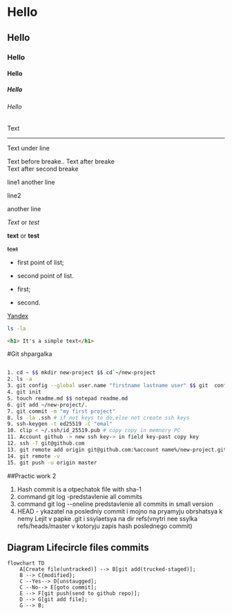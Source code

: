 # Hello
## Hello
### Hello
#### Hello
##### Hello
###### Hello

Text 

---

Text under line

Text before breake..
Text after breake <br>
Text after second breake

line1
another line

line2

another line

*Text* or _test_

**text** or __test__

~~text~~

* first point of list;

* second point of list.

- first;

- second.

[Yandex](http://www.ya.ru "Ya am Yandex!")

```bash
ls -la
```
```html
<h1> It's a simple text</h1>
```
#Git shpargalka
```Bash

1. cd ~ $$ mkdir new-project $$ cd`~/new-project
2. ls -a
3. git config --global user.name "firstname lastname user" $$ git  config --global user.email "email" $$ cat ~/.gitconfig
4. git init
5. touch readme.md $$ notepad readme.md
6. git add ~/new-project/.
7. git commit -m "my first project"
8. ls -la .ssh # if not keys to do,else not create ssh keys
9. ssh-keygen -t ed25519 -C "emal"
10. clip < ~/.ssh/id_25519.pub # copy copy in memnory PC
11. Account github -> new ssh key-> in field key-past copy key
12. ssh -T git@github.com
13. git remote add origin git@github.com:%account name%/new-project.git
14. git remote -v
15. git push -u origin master

```
##Practic work 2 
1. Hash commit is a otpechatok file with sha-1 
2. command git log -predstavlenie all commits
3. command git log --oneline  predstavlenie all commits in small version
4. HEAD - ykazatel na posledniy commit i mojno na pryamyju obrshatsya k nemy
Lejit v papke .git i ssylaetsya na dir refs(vnytri nee ssylka refs/heads/master v kotoryju zapis hash poslednego commit)

## Diagram Lifecircle  files commits

```mermaid
flowchart TD
    A[Create file(untracked)] --> B[git add(trucked-staged)];
    B --> C{modified};
    C --Yes--> D[unstaugged];
    C --No--> E[goto commit];
    E --> F[git push(send to github repo)];
    D --> G[git add file];
    G --> B;
```
